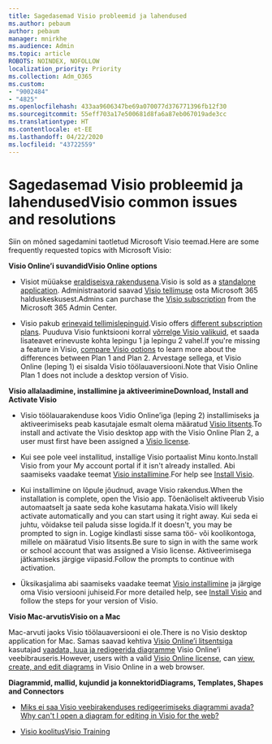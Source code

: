 ```yaml
---
title: Sagedasemad Visio probleemid ja lahendused
ms.author: pebaum
author: pebaum
manager: mnirkhe
ms.audience: Admin
ms.topic: article
ROBOTS: NOINDEX, NOFOLLOW
localization_priority: Priority
ms.collection: Adm_O365
ms.custom:
- "9002484"
- "4825"
ms.openlocfilehash: 433aa9606347be69a070077d376771396fb12f30
ms.sourcegitcommit: 55eff703a17e500681d8fa6a87eb067019ade3cc
ms.translationtype: HT
ms.contentlocale: et-EE
ms.lasthandoff: 04/22/2020
ms.locfileid: "43722559"
---
```

# <a name="visio-common-issues-and-resolutions"></a><span data-ttu-id="a60c1-102">Sagedasemad Visio probleemid ja lahendused</span><span class="sxs-lookup"><span data-stu-id="a60c1-102">Visio common issues and resolutions</span></span>

<span data-ttu-id="a60c1-103">Siin on mõned sagedamini taotletud Microsoft Visio teemad.</span><span class="sxs-lookup"><span data-stu-id="a60c1-103">Here are some frequently requested topics with Microsoft Visio:</span></span>

<span data-ttu-id="a60c1-104">**Visio Online’i suvandid**</span><span class="sxs-lookup"><span data-stu-id="a60c1-104">**Visio Online options**</span></span>

- <span data-ttu-id="a60c1-105">Visiot müüakse [eraldiseisva rakendusena](https://products.office.com/visio/flowchart-software).</span><span class="sxs-lookup"><span data-stu-id="a60c1-105">Visio is sold as a [standalone application](https://products.office.com/visio/flowchart-software).</span></span> <span data-ttu-id="a60c1-106">Administraatorid saavad [Visio tellimuse](https://docs.microsoft.com/alchemyinsights/purchase-visio-subscription) osta Microsoft 365 halduskeskusest.</span><span class="sxs-lookup"><span data-stu-id="a60c1-106">Admins can purchase the [Visio subscription](https://docs.microsoft.com/alchemyinsights/purchase-visio-subscription) from the Microsoft 365 Admin Center.</span></span>

- <span data-ttu-id="a60c1-107">Visio pakub [erinevaid tellimislepinguid](https://products.office.com/visio/microsoft-visio-plans-and-pricing-compare-visio-options).</span><span class="sxs-lookup"><span data-stu-id="a60c1-107">Visio offers [different subscription plans](https://products.office.com/visio/microsoft-visio-plans-and-pricing-compare-visio-options).</span></span> <span data-ttu-id="a60c1-108">Puuduva Visio funktsiooni korral [võrrelge Visio valikuid](https://products.office.com/visio/microsoft-visio-plans-and-pricing-compare-visio-options), et saada lisateavet erinevuste kohta lepingu 1 ja lepingu 2 vahel.</span><span class="sxs-lookup"><span data-stu-id="a60c1-108">If you're missing a feature in Visio, [compare Visio options](https://products.office.com/visio/microsoft-visio-plans-and-pricing-compare-visio-options) to learn more about the differences between Plan 1 and Plan 2.</span></span>  <span data-ttu-id="a60c1-109">Arvestage sellega, et Visio Online (leping 1) ei sisalda Visio töölauaversiooni.</span><span class="sxs-lookup"><span data-stu-id="a60c1-109">Note that Visio Online Plan 1 does not include a desktop version of Visio.</span></span>

<span data-ttu-id="a60c1-110">**Visio allalaadimine, installimine ja aktiveerimine**</span><span class="sxs-lookup"><span data-stu-id="a60c1-110">**Download, Install and Activate Visio**</span></span>

- <span data-ttu-id="a60c1-111">Visio töölauarakenduse koos Vidio Online’iga (leping 2) installimiseks ja aktiveerimiseks peab kasutajale esmalt olema määratud [Visio litsents](https://docs.microsoft.com/office365/admin/subscriptions-and-billing/assign-licenses-to-users).</span><span class="sxs-lookup"><span data-stu-id="a60c1-111">To install and activate the Visio desktop app with the Visio Online Plan 2, a user must first have been assigned a [Visio license](https://docs.microsoft.com/office365/admin/subscriptions-and-billing/assign-licenses-to-users).</span></span>

- <span data-ttu-id="a60c1-112">Kui see pole veel installitud, installige Visio portaalist Minu konto.</span><span class="sxs-lookup"><span data-stu-id="a60c1-112">Install Visio from your My account portal if it isn't already installed.</span></span> <span data-ttu-id="a60c1-113">Abi saamiseks vaadake teemat [Visio installimine](https://support.office.com/article/f98f21e3-aa02-4827-9167-ddab5b025710).</span><span class="sxs-lookup"><span data-stu-id="a60c1-113">For help see [Install Visio](https://support.office.com/article/f98f21e3-aa02-4827-9167-ddab5b025710).</span></span>

- <span data-ttu-id="a60c1-114">Kui installimine on lõpule jõudnud, avage Visio rakendus.</span><span class="sxs-lookup"><span data-stu-id="a60c1-114">When the installation is complete, open the Visio app.</span></span> <span data-ttu-id="a60c1-115">Tõenäoliselt aktiveerub Visio automaatselt ja saate seda kohe kasutama hakata.</span><span class="sxs-lookup"><span data-stu-id="a60c1-115">Visio will likely activate automatically and you can start using it right away.</span></span> <span data-ttu-id="a60c1-116">Kui seda ei juhtu, võidakse teil paluda sisse logida.</span><span class="sxs-lookup"><span data-stu-id="a60c1-116">If it doesn't, you may be prompted to sign in.</span></span> <span data-ttu-id="a60c1-117">Logige kindlasti sisse sama töö- või koolikontoga, millele on määratud Visio litsents.</span><span class="sxs-lookup"><span data-stu-id="a60c1-117">Be sure to sign in with the same work or school account that was assigned a Visio license.</span></span> <span data-ttu-id="a60c1-118">Aktiveerimisega jätkamiseks järgige viipasid.</span><span class="sxs-lookup"><span data-stu-id="a60c1-118">Follow the prompts to continue with activation.</span></span>

- <span data-ttu-id="a60c1-119">Üksikasjalima abi saamiseks vaadake teemat [Visio installimine](https://support.office.com/article/f98f21e3-aa02-4827-9167-ddab5b025710) ja järgige oma Visio versiooni juhiseid.</span><span class="sxs-lookup"><span data-stu-id="a60c1-119">For more detailed help, see [Install Visio](https://support.office.com/article/f98f21e3-aa02-4827-9167-ddab5b025710) and follow the steps for your version of Visio.</span></span>

<span data-ttu-id="a60c1-120">**Visio Mac-arvutis**</span><span class="sxs-lookup"><span data-stu-id="a60c1-120">**Visio on a Mac**</span></span>

<span data-ttu-id="a60c1-121">Mac-arvuti jaoks Visio töölauaversiooni ei ole.</span><span class="sxs-lookup"><span data-stu-id="a60c1-121">There is no Visio desktop application for Mac.</span></span> <span data-ttu-id="a60c1-122">Samas saavad kehtiva [Visio Online’i litsentsiga](https://docs.microsoft.com/office365/admin/subscriptions-and-billing/assign-licenses-to-users) kasutajad [vaadata, luua ja redigeerida diagramme](https://support.office.com/article/06f04845-91b8-4e8f-881f-a43c970735fc) Visio Online’i veebibrauseris.</span><span class="sxs-lookup"><span data-stu-id="a60c1-122">However, users with a valid [Visio Online license](https://docs.microsoft.com/office365/admin/subscriptions-and-billing/assign-licenses-to-users), can [view, create, and edit diagrams](https://support.office.com/article/06f04845-91b8-4e8f-881f-a43c970735fc) in Visio Online in a web browser.</span></span>

<span data-ttu-id="a60c1-123">**Diagrammid, mallid, kujundid ja konnektorid**</span><span class="sxs-lookup"><span data-stu-id="a60c1-123">**Diagrams, Templates, Shapes and Connectors**</span></span>

- [<span data-ttu-id="a60c1-124">Miks ei saa Visio veebirakenduses redigeerimiseks diagrammi avada?</span><span class="sxs-lookup"><span data-stu-id="a60c1-124">Why can't I open a diagram for editing in Visio for the web?</span></span>](https://support.microsoft.com/office/ea4a23d3-21d3-4878-945e-cf1be4140357)

- [<span data-ttu-id="a60c1-125">Visio koolitus</span><span class="sxs-lookup"><span data-stu-id="a60c1-125">Visio Training</span></span>](https://support.office.com/article/visio-training-e058bcfa-1d90-4653-afc6-e84d54cf94a6)
